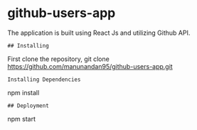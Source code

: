 # github-users-app
The application is built using React Js and utilizing Github API.



```
## Installing
```
First clone the repository, git clone https://github.com/manunandan95/github-users-app.git


```
Installing Dependencies
```

npm install

```
## Deployment
```

npm start

